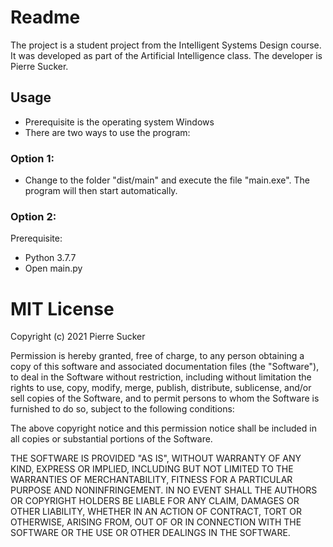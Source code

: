 # Readme
The project is a student project from the Intelligent Systems Design course. It was developed as part of the Artificial Intelligence class. The developer is Pierre Sucker.

## Usage
* Prerequisite is the operating system Windows
* There are two ways to use the program:

### Option 1:
* Change to the folder "dist/main" and execute the file "main.exe". The program will then start automatically.

### Option 2:
Prerequisite:
* Python 3.7.7
* Open main.py


# MIT License

Copyright (c) 2021 Pierre Sucker

Permission is hereby granted, free of charge, to any person obtaining a copy
of this software and associated documentation files (the "Software"), to deal
in the Software without restriction, including without limitation the rights
to use, copy, modify, merge, publish, distribute, sublicense, and/or sell
copies of the Software, and to permit persons to whom the Software is
furnished to do so, subject to the following conditions:

The above copyright notice and this permission notice shall be included in all
copies or substantial portions of the Software.

THE SOFTWARE IS PROVIDED "AS IS", WITHOUT WARRANTY OF ANY KIND, EXPRESS OR
IMPLIED, INCLUDING BUT NOT LIMITED TO THE WARRANTIES OF MERCHANTABILITY,
FITNESS FOR A PARTICULAR PURPOSE AND NONINFRINGEMENT. IN NO EVENT SHALL THE
AUTHORS OR COPYRIGHT HOLDERS BE LIABLE FOR ANY CLAIM, DAMAGES OR OTHER
LIABILITY, WHETHER IN AN ACTION OF CONTRACT, TORT OR OTHERWISE, ARISING FROM,
OUT OF OR IN CONNECTION WITH THE SOFTWARE OR THE USE OR OTHER DEALINGS IN THE
SOFTWARE.